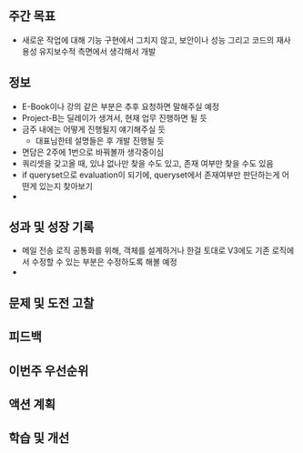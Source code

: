 ## 주간 목표
- 새로운 작업에 대해  기능 구현에서 그치지 않고, 보안이나 성능 그리고 코드의 재사용성 유지보수적 측면에서 생각해서 개발

## 정보
- E-Book이나 강의 같은 부분은 추후 요청하면 말해주실 예정
- Project-B는 딜레이가 생겨서, 현재 업무 진행하면 될 듯
- 금주 내에는 어떻게 진행될지 얘기해주실 듯
	- 대표님한테 설명들은 후 개발 진행될 듯
- 면담은 2주에 1번으로 바꿔볼까 생각중이심
- 쿼리셋을 갖고올 때, 있냐 없나만 찾을 수도 있고, 존재 여부만 찾을 수도 있음
- if queryset으로 evaluation이 되기에, queryset에서 존재여부만 판단하는게 어떤게 있는지 찾아보기
- 

## 성과 및 성장 기록
- 메일 전송 로직 공통화를 위해, 객체를 설계하거나 한걸 토대로 V3에도 기존 로직에서 수정할 수 있는 부분은 수정하도록 해볼 예정
- 

## 문제 및 도전 고찰

## 피드백

## 이번주 우선순위

## 액션 계획

## 학습 및 개선
